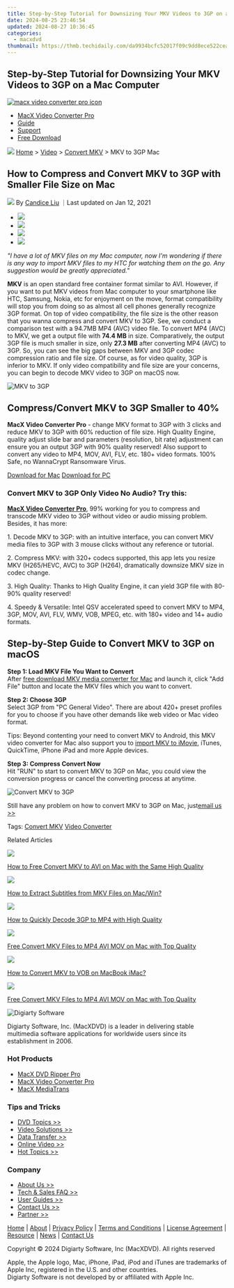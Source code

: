 ```yaml
---
title: Step-by-Step Tutorial for Downsizing Your MKV Videos to 3GP on a Mac Computer
date: 2024-08-25 23:46:54
updated: 2024-08-27 10:36:45
categories:
  - macxdvd
thumbnail: https://thmb.techidaily.com/da9934bcfc52017f09c9dd8ece522ceaa1a0b25522700613f88aea37d088bc1d.jpg
---
```


## Step-by-Step Tutorial for Downsizing Your MKV Videos to 3GP on a Mac Computer

[![macx video converter pro icon](https://www.macxdvd.com/mac-dvd-video-converter-how-to/../image-style/new-seo/icon11.png)](https://tools.techidaily.com/macxdvd/products/)

* [MacX Video Converter Pro](https://tools.techidaily.com/macxdvd/products/)
* [Guide](https://tools.techidaily.com/macxdvd/products/)
* [Support](https://tools.techidaily.com/macxdvd/products/)
* [Free Download](https://tools.techidaily.com/macxdvd/products/)



![](https://www.macxdvd.com/mac-dvd-video-converter-how-to/../image-style/new-seo/icon7.png) [Home](https://tools.techidaily.com/macxdvd/products/) \> [Video](https://tools.techidaily.com/macxdvd/products/) \> [Convert MKV](https://tools.techidaily.com/macxdvd/products/) \> MKV to 3GP Mac

## How to Compress and Convert MKV to 3GP with Smaller File Size on Mac



![](https://www.macxdvd.com/mac-dvd-video-converter-how-to/../image-style/new-seo/icon6.png) By [Candice Liu](https://tools.techidaily.com/macxdvd/products/) ｜Last updated on Jan 12, 2021

* [![](https://www.macxdvd.com/mac-dvd-video-converter-how-to/../image-style/new-seo/share-fa.jpg)](https://www.facebook.com/sharer/sharer.php?u=https://www.macxdvd.com/mac-dvd-video-converter-how-to/convert-mkv-to-3gp-on-mac.htm)
* [![](https://www.macxdvd.com/mac-dvd-video-converter-how-to/../image-style/new-seo/share-tw.jpg)](https://twitter.com/intent/tweet?url=https://www.macxdvd.com/mac-dvd-video-converter-how-to/convert-mkv-to-3gp-on-mac.htm&text=)
* [![](https://www.macxdvd.com/mac-dvd-video-converter-how-to/../image-style/new-seo/share-go.jpg)](https://pinterest.com/pin/create/button/?url=https://www.macxdvd.com/mac-dvd-video-converter-how-to/convert-mkv-to-3gp-on-mac.htm&media=&description=)
* [![](https://www.macxdvd.com/mac-dvd-video-converter-how-to/../image-style/new-seo/share-in.jpg)](https://www.linkedin.com/shareArticle?mini=true&url=https://www.macxdvd.com/mac-dvd-video-converter-how-to/convert-mkv-to-3gp-on-mac.htm&title=&summary=&source=)

_"I have a lot of MKV files on my Mac computer, now I'm wondering if there is any way to import MKV files to my HTC for watching them on the go. Any suggestion would be greatly appreciated."_

**MKV** is an open standard free container format similar to AVI. However, if you want to put MKV videos from Mac computer to your smartphone like HTC, Samsung, Nokia, etc for enjoyment on the move, format compatibility will stop you from doing so as almost all cell phones generally recognize 3GP format. On top of video compatibility, the file size is the other reason that you wanna compress and convert MKV to 3GP. See, we conduct a comparison test with a 94.7MB MP4 (AVC) video file. To convert MP4 (AVC) to MKV, we get a output file with **74.4 MB** in size. Comparatively, the output 3GP file is much smaller in size, only **27.3 MB** after converting MP4 (AVC) to 3GP. So, you can see the big gaps between MKV and 3GP codec compression ratio and file size. Of course, as for video quality, 3GP is inferior to MKV. If only video compatibility and file size are your concerns, you can begin to decode MKV video to 3GP on macOS now.

![MKV to 3GP](https://www.macxdvd.com/mac-dvd-video-converter-how-to/article-image/mkv-to-3gp.png) 

## Compress/Convert MKV to 3GP Smaller to 40%

**MacX Video Converter Pro** \- change MKV format to 3GP with 3 clicks and reduce MKV to 3GP with 60% reduction of file size. High Quality Engine, quality adjust slide bar and parameters (resolution, bit rate) adjustment can ensure you an output 3GP with 90% quality reserved! Also support to convert any video to MP4, MOV, AVI, FLV, etc. 180+ video formats. 100% Safe, no WannaCrypt Ransomware Virus.

[Download for Mac](https://tools.techidaily.com/macxdvd/products/) [Download for PC](https://tools.techidaily.com/macxdvd/products/) 

### Convert MKV to 3GP Only Video No Audio? Try this:

[**MacX Video Converter Pro**](https://tools.techidaily.com/macxdvd/products/), 99% working for you to compress and transcode MKV video to 3GP without video or audio missing problem. Besides, it has more: 

1\. Decode MKV to 3GP: with an intuitive interface, you can convert MKV media files to 3GP with 3 mouse clicks without any reference or tutorial.

2\. Compress MKV: with 320+ codecs supported, this app lets you resize MKV (H265/HEVC, AVC) to 3GP (H264), dramatically downsize MKV size in codec change.

3\. High Quality: Thanks to High Quality Engine, it can yield 3GP file with 80-90% quality reserved!

4\. Speedy & Versatile: Intel QSV accelerated speed to convert MKV to MP4, 3GP, MOV, AVI, FLV, WMV, VOB, MPEG, etc. with 180+ video and 14+ audio formats.

## Step-by-Step Guide to Convert MKV to 3GP on macOS

**Step 1: Load MKV File You Want to Convert**  
 After [free download MKV media converter for Mac](https://tools.techidaily.com/macxdvd/products/) and launch it, click "Add File" button and locate the MKV files which you want to convert.

**Step 2: Choose 3GP**  
 Select 3GP from "PC General Video". There are about 420+ preset profiles for you to choose if you have other demands like web video or Mac video format.

Tips: Beyond contenting your need to convert MKV to Android, this MKV video converter for Mac also support you to [import MKV to iMovie](https://tools.techidaily.com/macxdvd/products/), iTunes, QuickTime, iPhone iPad and more Apple devices.

**Step 3: Compress Convert Now**  
Hit "RUN" to start to convert MKV to 3GP on Mac, you could view the conversion progress or cancel the converting process at anytime.

![Convert MKV to 3GP](https://www.macxdvd.com/mac-dvd-video-converter-how-to/article-image/mvcp-3gp.jpg) 

Still have any problem on how to convert MKV to 3GP on Mac, just[email us >>](https://tools.techidaily.com/macxdvd/products/)

Tags: [Convert MKV](https://tools.techidaily.com/macxdvd/products/) [Video Converter](https://tools.techidaily.com/macxdvd/products/) 



Related Articles

![](https://www.macxdvd.com/mac-dvd-video-converter-how-to/../image-style/new-seo/pic7.jpg)

[How to Free Convert MKV to AVI on Mac with the Same High Quality](https://tools.techidaily.com/macxdvd/products/) 

![](https://www.macxdvd.com/mac-dvd-video-converter-how-to/../image-style/new-seo/pic6.jpg)

[How to Extract Subtitles from MKV Files on Mac/Win?](https://tools.techidaily.com/macxdvd/products/) 

![](https://www.macxdvd.com/mac-dvd-video-converter-how-to/../image-style/new-seo/pic5.jpg)

[How to Quickly Decode 3GP to MP4 with High Quality](https://tools.techidaily.com/macxdvd/products/) 

![](https://www.macxdvd.com/mac-dvd-video-converter-how-to/../image-style/new-seo/pic4.jpg)

[Free Convert MKV Files to MP4 AVI MOV on Mac with Top Quality](https://tools.techidaily.com/macxdvd/products/) 

![](https://www.macxdvd.com/mac-dvd-video-converter-how-to/../image-style/new-seo/pic3.jpg)

[How to Convert MKV to VOB on MacBook iMac?](https://tools.techidaily.com/macxdvd/products/) 

![](https://www.macxdvd.com/mac-dvd-video-converter-how-to/../image-style/new-seo/pic2.jpg)

[Free Convert MKV Files to MP4 AVI MOV on Mac with Top Quality](https://tools.techidaily.com/macxdvd/products/) 



![Digiarty Software](https://www.macxdvd.com/mac-dvd-video-converter-how-to/../icon/logo.png) 

Digiarty Software, Inc. (MacXDVD) is a leader in delivering stable multimedia software applications for worldwide users since its establishment in 2006.

### Hot Products

* [MacX DVD Ripper Pro](https://tools.techidaily.com/macxdvd/products/)
* [MacX Video Converter Pro](https://tools.techidaily.com/macxdvd/products/)
* [MacX MediaTrans](https://tools.techidaily.com/macxdvd/products/)

### Tips and Tricks

* [DVD Topics >>](https://tools.techidaily.com/macxdvd/products/)
* [Video Solutions >>](https://tools.techidaily.com/macxdvd/products/)
* [Data Transfer >>](https://tools.techidaily.com/macxdvd/products/)
* [Online Video >>](https://tools.techidaily.com/macxdvd/products/)
* [Hot Topics >>](https://tools.techidaily.com/macxdvd/products/)

### Company

* [About Us >>](https://tools.techidaily.com/macxdvd/products/)
* [Tech & Sales FAQ >>](https://tools.techidaily.com/macxdvd/products/)
* [User Guides >>](https://tools.techidaily.com/macxdvd/products/)
* [Contact Us >>](https://tools.techidaily.com/macxdvd/products/)
* [Partner >>](https://tools.techidaily.com/macxdvd/products/)



[Home](https://tools.techidaily.com/macxdvd/products/) | [About](https://tools.techidaily.com/macxdvd/products/) | [Privacy Policy](https://tools.techidaily.com/macxdvd/products/) | [Terms and Conditions](https://tools.techidaily.com/macxdvd/products/) | [License Agreement](https://tools.techidaily.com/macxdvd/products/) | [Resource](https://tools.techidaily.com/macxdvd/products/) | [News](https://tools.techidaily.com/macxdvd/products/) | [Contact Us](https://tools.techidaily.com/macxdvd/products/)

Copyright © 2024 Digiarty Software, Inc (MacXDVD). All rights reserved

Apple, the Apple logo, Mac, iPhone, iPad, iPod and iTunes are trademarks of Apple Inc, registered in the U.S. and other countries.  
Digiarty Software is not developed by or affiliated with Apple Inc.

<ins class="adsbygoogle"
     style="display:block"
     data-ad-format="autorelaxed"
     data-ad-client="ca-pub-7571918770474297"
     data-ad-slot="1223367746"></ins>



<ins class="adsbygoogle"
     style="display:block"
     data-ad-client="ca-pub-7571918770474297"
     data-ad-slot="8358498916"
     data-ad-format="auto"
     data-full-width-responsive="true"></ins>
